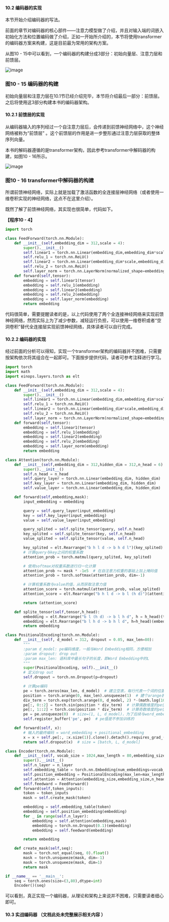 #### 10.2 编码器的实现

本节开始介绍编码器的写法。

前面的章节对编码器的核心部件——注意力模型做了介绍，并且对输入端的词嵌入初始化方法和位置编码做了介绍，正如一开始所介绍的，本节将使用transformer的编码器方案来构建，这是目前最为常用的架构方案。

从图10 - 15中可以看到，一个编码器的构建分成3部分：初始向量层、注意力层和前馈层。

![image](https://github.com/user-attachments/assets/9400112c-36ac-4967-b9d1-d40abb04b7d4)


### 图10 - 15 编码器的构建

初始向量层和注意力层在10.1节已经介绍完毕，本节将介绍最后一部分：前馈层。之后将使用这3部分构建本书的编码器架构。



#### 10.2.1 前馈层的实现

从编码器输入的序列经过一个自注意力层后，会传递到前馈神经网络中，这个神经网络被称为“前馈层” 。这个前馈层的作用是进一步整形通过注意力层获取的整体序列向量。


本书的解码器遵循的是transformer架构，因此参考transformer中解码器的构建，如图10 - 16所示。

![image](https://github.com/user-attachments/assets/cabceef8-d255-47ef-92a2-11c689f9e305)




### 图10 - 16 transformer中解码器的构建

所谓前馈神经网络，实际上就是加载了激活函数的全连接层神经网络（或者使用一维卷积实现的神经网络，这点不在这里介绍）。

既然了解了前馈神经网络，其实现也很简单，代码如下。

**【程序10 - 4】**
```python
import torch

class FeedForward(torch.nn.Module):
    def __init__(self,embedding_dim = 312,scale = 4):
        super().__init__()
        self.linear1 = torch.nn.Linear(embedding_dim,embedding_dim*scale)
        self.relu_1 = torch.nn.ReLU()
        self.linear2 = torch.nn.Linear(embedding_dim*scale,embedding_dim)
        self.relu_2 = torch.nn.ReLU()
        self.layer_norm = torch.nn.LayerNorm(normalized_shape=embedding_dim)
    def forward(self,tensor):
        embedding = self.linear1(tensor)
        embedding = self.relu_1(embedding)
        embedding = self.linear2(embedding)
        embedding = self.relu_2(embedding)
        embedding = self.layer_norm(embedding)
        return embedding
```
代码很简单，需要提醒读者的是，以上代码使用了两个全连接神经网络来实现前馈神经网络，然而实际上为了减少参数，减轻运行负担，可以使用一维卷积或者“空洞卷积”替代全连接层实现前馈神经网络，具体读者可以自行完成。

#### 10.2.2 编码器的实现
经过前面的分析可以得知，实现一个transformer架构的编码器并不困难，只需要按架构依次将其组合在一起即可。下面按步提供代码，读者可参考注释进行学习。
```python
import torch
import math
import einops.layers.torch as elt

class FeedForward(torch.nn.Module):
    def __init__(self,embedding_dim = 312,scale = 4):
        super().__init__()
        self.linear1 = torch.nn.Linear(embedding_dim,embedding_dim*scale)
        self.relu_1 = torch.nn.ReLU()
        self.linear2 = torch.nn.Linear(embedding_dim*scale,embedding_dim)
        self.relu_2 = torch.nn.ReLU()
        self.layer_norm = torch.nn.LayerNorm(normalized_shape=embedding_dim)
    def forward(self,tensor):
        embedding = self.linear1(tensor)
        embedding = self.relu_1(embedding)
        embedding = self.linear2(embedding)
        embedding = self.relu_2(embedding)
        embedding = self.layer_norm(embedding)
        return embedding

class Attention(torch.nn.Module):
    def __init__(self,embedding_dim = 312,hidden_dim = 312,n_head = 6):
        super().__init__()
        self.n_head = n_head
        self.query_layer = torch.nn.Linear(embedding_dim, hidden_dim)
        self.key_layer = torch.nn.Linear(embedding_dim, hidden_dim)
        self.value_layer = torch.nn.Linear(embedding_dim, hidden_dim)

    def forward(self,embedding,mask):
        input_embedding = embedding

        query = self.query_layer(input_embedding)
        key = self.key_layer(input_embedding)
        value = self.value_layer(input_embedding)

        query_splited = self.splite_tensor(query, self.n_head)
        key_splited = self.splite_tensor(key, self.n_head)
        value_splited = self.splite_tensor(value, self.n_head)

        key_splited = elt.Rearrange("b h l d -> b h d l")(key_splited)
        # 计算query与key之间的权重系数
        attention_prob = torch.matmul(query_splited, key_splited)

        # 使用softmax对权重系数进行归一化计算
        attention_prob += mask * -1e5  # 在自注意力权重的基础上加上掩码值
        attention_prob = torch.softmax(attention_prob, dim=-1)

        # 计算权重系数与value的值，从而获取注意力值
        attention_score = torch.matmul(attention_prob, value_splited)
        attention_score = elt.Rearrange("b h l d -> b l (h d)")(attention_score)

        return (attention_score)

    def splite_tensor(self,tensor,h_head):
        embedding = elt.Rearrange("b l (h d) -> b l h d", h = h_head)(tensor)
        embedding = elt.Rearrange("b l h d -> b h l d", h=h_head)(embedding)
        return embedding

class PositionalEncoding(torch.nn.Module):
    def __init__(self, d_model = 312, dropout = 0.05, max_len=80):
        """
        :param d_model: pe编码维度，一般与Word Embedding相同，方便相加
        :param dropout: drop out
        :param max_len: 语料库中最长句子的长度，即Word Embedding中的L
        """
        super(PositionalEncoding, self).__init__()
        # 定义drop out
        self.dropout = torch.nn.Dropout(p=dropout)

        # 计算pe编码
        pe = torch.zeros(max_len, d_model)  # 建立空表，每行代表一个词的位置，每列代表一个编码位
        position = torch.arange(0, max_len).unsqueeze(1)  # 建个arange表示词的位置，以便使用公式计算，size=(max_len,1)
        div_term = torch.exp(torch.arange(0, d_model, 2) *-(math.log(10000.0) / d_model))
        pe[:, 0::2] = torch.sin(position * div_term)  # 计算偶数维度的pe值
        pe[:, 1::2] = torch.cos(position * div_term)  # 计算奇数维度的pe值
        pe = pe.unsqueeze(0)  # size=(1, L, d_model)，为了后续与word_embedding相加，意为batch维度下的操作
        self.register_buffer('pe', pe)  # pe值是不参加训练的

    def forward(self, x):
        # 输入的最终编码 = word_embedding + positional_embedding
        x = x + self.pe[:, :x.size(1)].clone().detach().requires_grad_(False)
        return self.dropout(x)  # size = [batch, L, d_model]

class Encoder(torch.nn.Module):
    def __init__(self, vocab_size = 1024,max_length = 80,embedding_size = 312,n_head = 6,scale = 4,n_layer = 3):
        super().__init__()
        self.n_layer = n_layer
        self.embedding_table = torch.nn.Embedding(num_embeddings=vocab_size,embedding_dim=embedding_size)
        self.position_embedding = PositionalEncoding(max_len=max_length)
        self.attention = Attention(embedding_size,embedding_size,n_head)
        self.feedward = FeedForward()
    def forward(self,token_inputs):
        token = token_inputs
        mask = self.create_mask(token)

        embedding = self.embedding_table(token)
        embedding = self.position_embedding(embedding)
        for _ in range(self.n_layer):
            embedding = self.attention(embedding,mask)
            embedding = torch.nn.Dropout(0.1)(embedding)
            embedding = self.feedward(embedding)

        return embedding

    def create_mask(self,seq):
        mask = torch.not_equal(seq, 0).float()
        mask = torch.unsqueeze(mask, dim=-1)
        mask = torch.unsqueeze(mask, dim=1)
        return mask

if __name__ == '__main__':
    seq = torch.ones(size=(3,80),dtype=int)
    Encoder()(seq)
```
可以看到，真正实现一个编码器，从理论和架构上来说并不困难，只需要读者细心即可。

#### 10.3 实战编码器 （文档此处未完整展示相关内容 ） 
